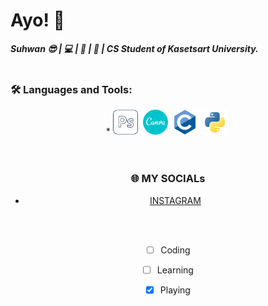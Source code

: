# Ayo! 👋

___Suhwan 😎 | 💻 | 🏸 | 🎹 | CS Student of Kasetsart University.___ 
<br/>
<br/>

### :hammer_and_wrench: Languages and Tools:
  <div align=center>
  <div> *
    <img src="https://github.com/devicons/devicon/blob/master/icons/photoshop/photoshop-line.svg" title ="photoshop" width="40" height = "40"/>&nbsp;
    <img src="https://github.com/devicons/devicon/blob/master/icons/canva/canva-original.svg" title ="canva" width="40" height = "40"/>&nbsp;
    <img src="https://github.com/devicons/devicon/blob/master/icons/c/c-original.svg" title ="c" width="40" height = "40"/>&nbsp;
    <img src="https://github.com/devicons/devicon/blob/master/icons/python/python-original.svg" title ="python" width="40" height = "40"/>&nbsp;
  </div>
<br/>
<br/>

### 🌐 MY SOCIALs
* [INSTAGRAM]

  [INSTAGRAM]: https://www.instagram.com/autoflapy.y
<br/>
<br/>

  - [ ] Coding
  - [ ] Learning
  - [x] Playing

